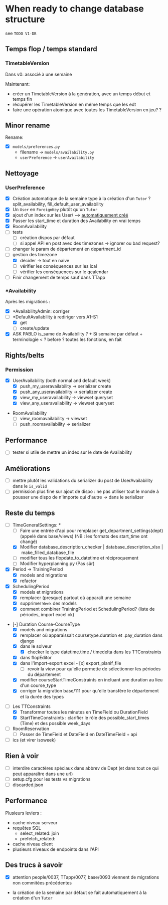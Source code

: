 # When ready to change database structure

see `TODO V1-DB`

## Temps flop / temps standard

### TimetableVersion

Dans v0: associé à une semaine

Maintenant:

- créer un TimetableVersion à la génération, avec un temps début et temps fin
- récupérer les TimetableVersion en même temps que les edt
- faire une opération atomique avec toutes les TimetableVersion en jeu?
  ?

## Minor rename

Rename:

- [x] `models/preferences.py`
  - filename -> `models/availability.py`
  - `userPreference` -> `userAvailability`

## Nettoyage

### UserPreference

- [x] Création automatique de la semaine type à la création d'un `Tutor` ? split_availability, fill_default_user_availability
- [x] Un `User` en `ForeignKey` plutôt qu'un `Tutor`
- [x] ajout d'un index sur les User/ --> [automatiquement créé](https://docs.djangoproject.com/en/4.2/ref/models/fields/#foreignkey)
- [x] Passer les start_time et duration des Availability en vrai temps
- [x] RoomAvailability
- [ ] tests
  - [ ] création dispos par défaut
  - [ ] si appel API en post avec des timezones -> ignorer ou bad request?
- [ ] changer le param de département en department_id
- [ ] gestion des timezone
  - [x] décider -> tout en naive
  - [ ] vérifier les conséquences sur les ical
  - [ ] vérifier les conséquences sur le qcalendar
- [ ] Finir changement de temps sauf dans TTapp

### \*Availability

Après les migrations :

- [x] \*AvailabilityAdmin: corriger
- [ ] \*DefaultAvailability à rediriger vers A1-S1
  - [x] get
  - [ ] create/update
- [x] ASK PABLO is_same de Availability ? + Si semaine par défaut + terminologie < ? before ? toutes les fonctions, en fait

## Rights/belts

### Permission

- [x] UserAvailability (both normal and default week)
  - [x] push_my_useravailability -> serializer create
  - [x] push_any_useravailability -> serializer create
  - [x] view_my_useravailability -> viewset queryset
  - [x] view_any_useravailability -> viewset queryset
- RoomAvailability
  - [ ] view_roomavailability -> viewset
  - [ ] push_roomavailability -> serializer

## Performance

- [ ] tester si utile de mettre un index sur le date de Availability

## Améliorations

- [ ] mettre plutôt les validations du serializer du post de UserAvailability dans le `is_valid`
- [ ] permission plus fine sur ajout de dispo : ne pas utiliser tout le monde à pousser une dispo de n'importe qui d'autre -> dans le serializer

## Reste du temps

- [ ] TimeGeneralSettings: \*
  - [ ] Faire une entrée d'api pour remplacer get_department_settings(dept) (appelé dans base/views) (NB : les formats des start_time ont changé)
  - [x] Modifier database_description_checker | database_description_xlsx | make_filled_database_file
  - [ ] modifier tous les flopdate_to_datetime et réciproquement
  - [ ] Modifier hyperplanning.py (Pas sûr)
- [x] Period -> TrainingPeriod
  - [x] models and migrations
  - [x] refactor
- [x] SchedulingPeriod
  - [x] models et migrations
  - [x] remplacer (presque) partout où apparaît une semaine
  - [x] supprimer `Week` des models
  - [x] comment combiner TrainingPeriod et SchedulingPeriod? (liste de périodes, import excel ok)
- [-] Duration Course-CourseType
  - [x] models and migrations
  - [x] remplacer où apparaissait coursetype.duration et .pay_duration dans django
  - [x] dans le solveur
    - [x] checker le type datetime.time / timedelta dans les TTConstraints
  - [x] dans flopEditor
  - [x] dans l'import-export excel
        - [x] export_planif_file
    - [ ] revoir la view pour qu'elle permette de sélectionner les périodes du département
  - [x] modifier courseStartTimeConstraints en incluant une duration au lieu d'un course_type
  - [x] corriger la migration base/111 pour qu'elle transfère le département et la durée des types
- [ ] Les TTConstraints
  - [x] Transformer toutes les minutes en TimeField ou DurationField
  - [x] StartTimeConstraints : clarifier le rôle des possible_start_times (Time) et des possible week_days
- [ ] RoomReservation
  - [ ] Passer de TimeField et DateField en DateTimeField + api
- [ ] ics (et virer isoweek)

## Rien à voir

- [ ] interdire caractères spéciaux dans abbrev de Dept (et dans tout ce qui peut apparaître dans une url)
- [ ] setup.cfg pour les tests vs migrations
- [ ] discarded.json

## Performance

Plusieurs leviers :

- cache niveau serveur
- requêtes SQL
  - select_related: join
  - prefetch_related:
- cache niveau client
- plusieurs niveaux de endpoints dans l'API

## Des trucs à savoir

- [x] attention people/0037, TTapp/0077, base/0093 viennent de migrations non commitées précédentes
- la création de la semaine par défaut se fait automatiquement à la création d'un `Tutor`
